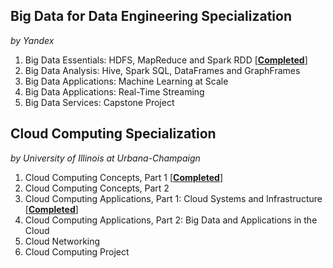 
## Big Data for Data Engineering Specialization
_by Yandex_

1. Big Data Essentials: HDFS, MapReduce and Spark RDD [[__Completed__](https://www.coursera.org/account/accomplishments/certificate/G25TQPPNXGW5)]
2. Big Data Analysis: Hive, Spark SQL, DataFrames and GraphFrames
3. Big Data Applications: Machine Learning at Scale
4. Big Data Applications: Real-Time Streaming
5. Big Data Services: Capstone Project

## Cloud Computing Specialization
_by University of Illinois at Urbana-Champaign_

1. Cloud Computing Concepts, Part 1 [[__Completed__](https://www.coursera.org/account/accomplishments/certificate/J85FVYZ5CPRJ)]
2. Cloud Computing Concepts, Part 2
3. Cloud Computing Applications, Part 1: Cloud Systems and Infrastructure [[__Completed__](https://www.coursera.org/account/accomplishments/certificate/EHVU4Z63LDPE)]
4. Cloud Computing Applications, Part 2: Big Data and Applications in the Cloud
5. Cloud Networking
6. Cloud Computing Project
